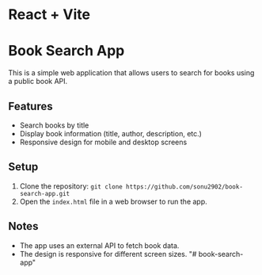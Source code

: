 # React + Vite

# Book Search App

This is a simple web application that allows users to search for books using a public book API.

## Features
- Search books by title
- Display book information (title, author, description, etc.)
- Responsive design for mobile and desktop screens

## Setup
1. Clone the repository: `git clone https://github.com/sonu2902/book-search-app.git`
2. Open the `index.html` file in a web browser to run the app.

## Notes
- The app uses an external API to fetch book data.
- The design is responsive for different screen sizes.
"# book-search-app" 
